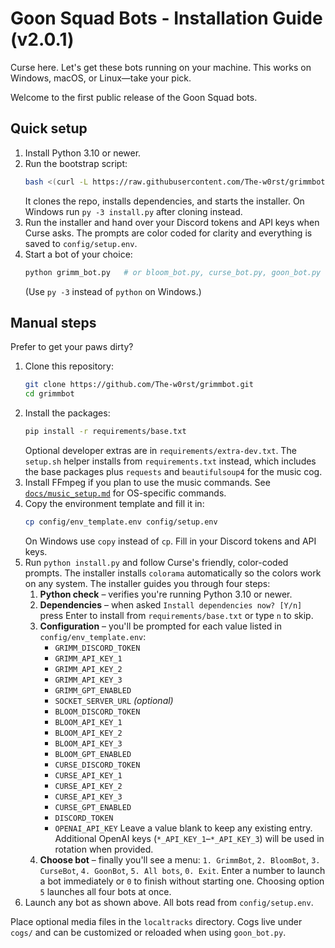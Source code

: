 # Goon Squad Bots - Installation Guide (v2.0.1)

Curse here. Let's get these bots running on your machine. This works on
Windows, macOS, or Linux—take your pick.

Welcome to the first public release of the Goon Squad bots.

## Quick setup
1. Install Python 3.10 or newer.
2. Run the bootstrap script:
   ```bash
   bash <(curl -L https://raw.githubusercontent.com/The-w0rst/grimmbot/main/bootstrap.sh)
   ```
   It clones the repo, installs dependencies, and starts the installer. On Windows run `py -3 install.py` after cloning instead.
3. Run the installer and hand over your Discord tokens and API keys when Curse asks. The prompts are color coded for clarity and everything is saved to `config/setup.env`.
4. Start a bot of your choice:
   ```bash
   python grimm_bot.py   # or bloom_bot.py, curse_bot.py, goon_bot.py
   ```
   (Use `py -3` instead of `python` on Windows.)

## Manual steps
Prefer to get your paws dirty?
1. Clone this repository:
   ```bash
   git clone https://github.com/The-w0rst/grimmbot.git
   cd grimmbot
   ```
2. Install the packages:
   ```bash
   pip install -r requirements/base.txt
   ```
   Optional developer extras are in `requirements/extra-dev.txt`.
   The `setup.sh` helper installs from `requirements.txt` instead, which
   includes the base packages plus `requests` and `beautifulsoup4` for the
   music cog.
3. Install FFmpeg if you plan to use the music commands. See
   [`docs/music_setup.md`](docs/music_setup.md) for OS-specific commands.
4. Copy the environment template and fill it in:
   ```bash
   cp config/env_template.env config/setup.env
   ```
   On Windows use `copy` instead of `cp`. Fill in your Discord tokens and API
   keys.
5. Run `python install.py` and follow Curse's friendly, color-coded prompts.
   The installer installs `colorama` automatically so the colors work on any system.
   The installer guides you through four steps:
   1. **Python check** – verifies you're running Python 3.10 or newer.
   2. **Dependencies** – when asked `Install dependencies now? [Y/n]` press
      Enter to install from `requirements/base.txt` or type `n` to skip.
   3. **Configuration** – you'll be prompted for each value listed in
      `config/env_template.env`:
      - `GRIMM_DISCORD_TOKEN`
      - `GRIMM_API_KEY_1`
      - `GRIMM_API_KEY_2`
      - `GRIMM_API_KEY_3`
      - `GRIMM_GPT_ENABLED`
      - `SOCKET_SERVER_URL` *(optional)*
      - `BLOOM_DISCORD_TOKEN`
      - `BLOOM_API_KEY_1`
      - `BLOOM_API_KEY_2`
      - `BLOOM_API_KEY_3`
      - `BLOOM_GPT_ENABLED`
      - `CURSE_DISCORD_TOKEN`
      - `CURSE_API_KEY_1`
      - `CURSE_API_KEY_2`
      - `CURSE_API_KEY_3`
      - `CURSE_GPT_ENABLED`
      - `DISCORD_TOKEN`
      - `OPENAI_API_KEY`
      Leave a value blank to keep any existing entry.
      Additional OpenAI keys (`*_API_KEY_1`–`*_API_KEY_3`) will be used in
      rotation when provided.
   4. **Choose bot** – finally you'll see a menu:
      `1. GrimmBot`, `2. BloomBot`, `3. CurseBot`, `4. GoonBot`, `5. All bots`, `0. Exit`.
      Enter a number to launch a bot immediately or `0` to finish without
      starting one. Choosing option `5` launches all four bots at once.
6. Launch any bot as shown above. All bots read from `config/setup.env`.

Place optional media files in the `localtracks` directory.
Cogs live under `cogs/` and can be customized or reloaded when using `goon_bot.py`.
